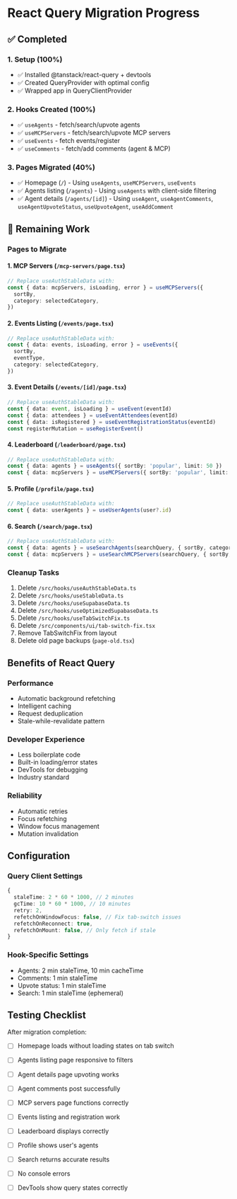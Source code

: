 # React Query Migration Progress

## ✅ Completed

### 1. Setup (100%)
- ✅ Installed @tanstack/react-query + devtools
- ✅ Created QueryProvider with optimal config
- ✅ Wrapped app in QueryClientProvider

### 2. Hooks Created (100%)
- ✅ `useAgents` - fetch/search/upvote agents
- ✅ `useMCPServers` - fetch/search/upvote MCP servers
- ✅ `useEvents` - fetch events/register
- ✅ `useComments` - fetch/add comments (agent & MCP)

### 3. Pages Migrated (40%)
- ✅ Homepage (`/`) - Using `useAgents`, `useMCPServers`, `useEvents`
- ✅ Agents listing (`/agents`) - Using `useAgents` with client-side filtering
- ✅ Agent details (`/agents/[id]`) - Using `useAgent`, `useAgentComments`, `useAgentUpvoteStatus`, `useUpvoteAgent`, `useAddComment`

## 🔄 Remaining Work

### Pages to Migrate

#### 1. MCP Servers (`/mcp-servers/page.tsx`)
```typescript
// Replace useAuthStableData with:
const { data: mcpServers, isLoading, error } = useMCPServers({
  sortBy,
  category: selectedCategory,
})
```

#### 2. Events Listing (`/events/page.tsx`)
```typescript
// Replace useAuthStableData with:
const { data: events, isLoading, error } = useEvents({
  sortBy,
  eventType,
  category: selectedCategory,
})
```

#### 3. Event Details (`/events/[id]/page.tsx`)
```typescript
// Replace useAuthStableData with:
const { data: event, isLoading } = useEvent(eventId)
const { data: attendees } = useEventAttendees(eventId)
const { data: isRegistered } = useEventRegistrationStatus(eventId)
const registerMutation = useRegisterEvent()
```

#### 4. Leaderboard (`/leaderboard/page.tsx`)
```typescript
// Replace useAuthStableData with:
const { data: agents } = useAgents({ sortBy: 'popular', limit: 50 })
const { data: mcpServers } = useMCPServers({ sortBy: 'popular', limit: 50 })
```

#### 5. Profile (`/profile/page.tsx`)
```typescript
// Replace useAuthStableData with:
const { data: userAgents } = useUserAgents(user?.id)
```

#### 6. Search (`/search/page.tsx`)
```typescript
// Replace useAuthStableData with:
const { data: agents } = useSearchAgents(searchQuery, { sortBy, category })
const { data: mcpServers } = useSearchMCPServers(searchQuery, { sortBy, category })
```

### Cleanup Tasks
1. Delete `/src/hooks/useAuthStableData.ts`
2. Delete `/src/hooks/useStableData.ts`
3. Delete `/src/hooks/useSupabaseData.ts`
4. Delete `/src/hooks/useOptimizedSupabaseData.ts`
5. Delete `/src/hooks/useTabSwitchFix.ts`
6. Delete `/src/components/ui/tab-switch-fix.tsx`
7. Remove TabSwitchFix from layout
8. Delete old page backups (`page-old.tsx`)

## Benefits of React Query

### Performance
- Automatic background refetching
- Intelligent caching
- Request deduplication
- Stale-while-revalidate pattern

### Developer Experience
- Less boilerplate code
- Built-in loading/error states
- DevTools for debugging
- Industry standard

### Reliability
- Automatic retries
- Focus refetching
- Window focus management
- Mutation invalidation

## Configuration

### Query Client Settings
```typescript
{
  staleTime: 2 * 60 * 1000, // 2 minutes
  gcTime: 10 * 60 * 1000, // 10 minutes
  retry: 2,
  refetchOnWindowFocus: false, // Fix tab-switch issues
  refetchOnReconnect: true,
  refetchOnMount: false, // Only fetch if stale
}
```

### Hook-Specific Settings
- Agents: 2 min staleTime, 10 min cacheTime
- Comments: 1 min staleTime
- Upvote status: 1 min staleTime
- Search: 1 min staleTime (ephemeral)

## Testing Checklist

After migration completion:

- [ ] Homepage loads without loading states on tab switch
- [ ] Agents listing page responsive to filters
- [ ] Agent details page upvoting works
- [ ] Agent comments post successfully
- [ ] MCP servers page functions correctly
- [ ] Events listing and registration work
- [ ] Leaderboard displays correctly
- [ ] Profile shows user's agents
- [ ] Search returns accurate results
- [ ] No console errors
- [ ] DevTools show query states correctly


